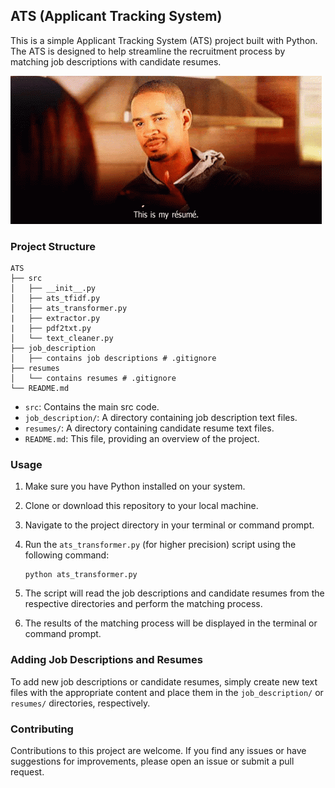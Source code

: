 ## ATS (Applicant Tracking System)

This is a simple Applicant Tracking System (ATS) project built with Python. The ATS is designed to help streamline the recruitment process by matching job descriptions with candidate resumes.

![ATS_Thumbnail](meta/This-is-my-resume-gif.gif)

### Project Structure

```
ATS
├── src
│   ├── __init__.py
│   ├── ats_tfidf.py
│   ├── ats_transformer.py
|   ├── extractor.py
|   ├── pdf2txt.py
│   └── text_cleaner.py
├── job_description
│   ├── contains job descriptions # .gitignore
├── resumes
│   └── contains resumes # .gitignore
└── README.md
```

- `src`: Contains the main src code.
- `job_description/`: A directory containing job description text files.
- `resumes/`: A directory containing candidate resume text files.
- `README.md`: This file, providing an overview of the project.

### Usage

1. Make sure you have Python installed on your system.
2. Clone or download this repository to your local machine.
3. Navigate to the project directory in your terminal or command prompt.
4. Run the `ats_transformer.py` (for higher precision) script using the following command:

   ```
   python ats_transformer.py
   ```

5. The script will read the job descriptions and candidate resumes from the respective directories and perform the matching process.
6. The results of the matching process will be displayed in the terminal or command prompt.

### Adding Job Descriptions and Resumes

To add new job descriptions or candidate resumes, simply create new text files with the appropriate content and place them in the `job_description/` or `resumes/` directories, respectively.

### Contributing

Contributions to this project are welcome. If you find any issues or have suggestions for improvements, please open an issue or submit a pull request.
